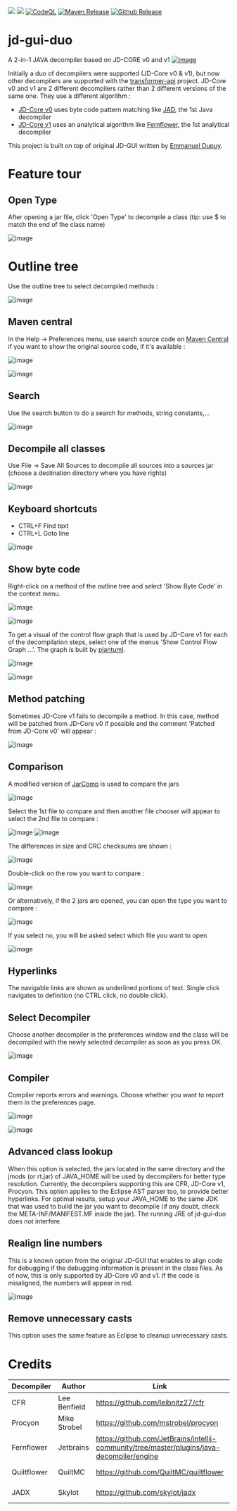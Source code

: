 [![](https://jitpack.io/v/nbauma109/jd-gui-duo.svg)](https://jitpack.io/#nbauma109/jd-gui-duo)
[![](https://jitci.com/gh/nbauma109/jd-gui-duo/svg)](https://jitci.com/gh/nbauma109/jd-gui-duo)
[![CodeQL](https://github.com/nbauma109/jd-gui-duo/actions/workflows/codeql-analysis.yml/badge.svg)](https://github.com/nbauma109/jd-gui-duo/actions/workflows/codeql-analysis.yml)
[![Maven Release](https://github.com/nbauma109/jd-gui-duo/actions/workflows/maven.yml/badge.svg)](https://github.com/nbauma109/jd-gui-duo/actions/workflows/maven.yml)
[![Github Release](https://github.com/nbauma109/jd-gui-duo/actions/workflows/release.yml/badge.svg)](https://github.com/nbauma109/jd-gui-duo/actions/workflows/release.yml)

# jd-gui-duo
A 2-in-1 JAVA decompiler based on JD-CORE v0 and v1 [![image](https://user-images.githubusercontent.com/9403560/156565769-51264b92-4850-46c1-ad33-a4211a4c89ec.png)](https://jitpack.io/com/github/nbauma109/jd-gui-duo/jd-gui-duo/master-SNAPSHOT/jd-gui-duo-master-SNAPSHOT.zip)

Initially a duo of decompilers were supported (JD-Core v0 & v1), but now other decompilers are supported with the [transformer-api](https://github.com/nbauma109/transformer-api) project.
JD-Core v0 and v1 are 2 different decompilers rather than 2 different versions of the same one. They use a different algorithm :
 - [JD-Core v0](https://github.com/nbauma109/jd-core-v0) uses byte code pattern matching like [JAD](http://www.kpdus.com/jad.html), the 1st Java decompiler
 - [JD-Core v1](https://github.com/nbauma109/jd-core) uses an analytical algorithm like [Fernflower](https://github.com/fesh0r/fernflower), the 1st analytical decompiler

This project is built on top of original JD-GUI written by [Emmanuel Dupuy](https://github.com/emmanue1).

# Feature tour

## Open Type

After opening a jar file, click 'Open Type' to decompile a class (tip: use $ to match the end of the class name)

![image](https://user-images.githubusercontent.com/9403560/169690563-32909189-d748-4978-a2c7-acc5da2cadf4.png)

# Outline tree

Use the outline tree to select decompiled methods :

![image](https://user-images.githubusercontent.com/9403560/169690314-24cc1cad-9beb-44c4-b9fe-e9bc909054e2.png)

## Maven central

In the Help -> Preferences menu, use search source code on [Maven Central](https://search.maven.org/) if you want to show the original source code, if it's available :

![image](https://user-images.githubusercontent.com/9403560/169690664-6a3e1a40-dda9-4f3f-9eac-515a24ae9e65.png)

![image](https://user-images.githubusercontent.com/9403560/169690709-3d191968-69bf-4323-acd2-387541012a5d.png)

## Search

Use the search button to do a search for methods, string constants,...

![image](https://user-images.githubusercontent.com/9403560/169690812-1cde4346-0d08-41d9-b321-280a81727a31.png)

## Decompile all classes

Use File -> Save All Sources to decompile all sources into a sources jar (choose a destination directory where you have rights)

![image](https://user-images.githubusercontent.com/9403560/169691065-a7a56b8c-5949-412f-a855-816eff1aca71.png)

## Keyboard shortcuts

 - CTRL+F Find text
 - CTRL+L Goto line

![image](https://user-images.githubusercontent.com/9403560/169691345-622a15dc-8ef8-4470-9ebb-1d5f86f126b2.png)

## Show byte code

Right-click on a method of the outline tree and select 'Show Byte Code' in the context menu.

![image](https://user-images.githubusercontent.com/9403560/169691669-8672828a-3cc0-4622-a083-4f36159b9463.png)

![image](https://user-images.githubusercontent.com/9403560/169691698-65e13ee6-5cde-41d5-b924-58f1a36abda7.png)

To get a visual of the control flow graph that is used by JD-Core v1 for each of the decompilation steps, select one of the menus 'Show Control Flow Graph ...'.
The graph is built by [plantuml](https://plantuml.com/).

![image](https://user-images.githubusercontent.com/9403560/169707683-bfbf0aed-78f1-4f70-91bb-0a4d98ed08ba.png)

![image](https://user-images.githubusercontent.com/9403560/169707573-9cc0d318-e6c3-47b0-8f37-eb70df1e0b3e.png)


## Method patching

Sometimes JD-Core v1 fails to decompile a method. In this case, method will be patched from JD-Core v0 if possible and the comment 'Patched from JD-Core v0' will appear :

![image](https://user-images.githubusercontent.com/9403560/169692097-4f96d304-4bac-4596-a3bf-076ae49b8670.png)


## Comparison

A modified version of [JarComp](https://activityworkshop.net/software/jarcomp/index.html) is used to compare the jars

![image](https://user-images.githubusercontent.com/9403560/169692577-1d14cacc-71b0-458c-ad5c-a8686ae2fb95.png)

Select the 1st file to compare and then another file chooser will appear to select the 2nd file to compare :

![image](https://user-images.githubusercontent.com/9403560/169710515-ca023077-9f5a-474c-a35b-918289be01c6.png)
![image](https://user-images.githubusercontent.com/9403560/169694196-0fa04413-9cf1-4255-8ad0-163776c42eec.png)

The differences in size and CRC checksums are shown :

![image](https://user-images.githubusercontent.com/9403560/169694899-a4f57fcf-95aa-4481-8351-99827d544625.png)

Double-click on the row you want to compare :

![image](https://user-images.githubusercontent.com/9403560/169694362-3c760435-6a4a-46c3-8944-941cea481033.png)

Or alternatively, if the 2 jars are opened, you can open the type you want to compare :

![image](https://user-images.githubusercontent.com/9403560/169694513-8e8ebf31-c0c9-4235-879d-94b2dc5799e8.png)

If you select no, you will be asked select which file you want to open

![image](https://user-images.githubusercontent.com/9403560/169694563-ac77422d-3a1b-416a-92ba-c916206bbfbd.png)

## Hyperlinks

The navigable links are shown as underlined portions of text. Single click navigates to definition (no CTRL click, no double click).

## Select Decompiler

Choose another decompiler in the preferences window and the class will be decompiled with the newly selected decompiler as soon as you press OK.

![image](https://user-images.githubusercontent.com/9403560/169696132-fe35d1b2-b0e3-48a3-9023-831d6fcf49fe.png)

## Compiler

Compiler reports errors and warnings. Choose whether you want to report them in the preferences page.

![image](https://user-images.githubusercontent.com/9403560/169695981-73198acd-7962-47ba-a540-23a872a6a862.png)

![image](https://user-images.githubusercontent.com/9403560/169695797-2a97058e-1768-42aa-8cd4-34cd1f2f2043.png)

## Advanced class lookup

When this option is selected, the jars located in the same directory and the jmods (or rt.jar) of JAVA_HOME will be used by decompilers for better type resolution.
Currently, the decompilers supporting this are CFR, JD-Core v1, Procyon.
This option applies to the Eclipse AST parser too, to provide better hyperlinks.
For optimal results, setup your JAVA_HOME to the same JDK that was used to build the jar you want to decompile (if any doubt, check the META-INF/MANIFEST.MF inside the jar).
The running JRE of jd-gui-duo does not interfere.

## Realign line numbers

This is a known option from the original JD-GUI that enables to align code for debugging if the debugging information is present in the class files.
As of now, this is only supported by JD-Core v0 and v1.
If the code is misaligned, the numbers will appear in red.

![image](https://user-images.githubusercontent.com/9403560/169709845-e9da03fe-5fce-4014-aa4d-56c288f0d864.png)

## Remove unnecessary casts

This option uses the same feature as Eclipse to cleanup unnecessary casts.

# Credits

Decompiler|Author|Link|License
--- | --- | --- | ---
CFR|Lee Benfield|https://github.com/leibnitz27/cfr|MIT
Procyon|Mike Strobel|https://github.com/mstrobel/procyon|Apache v2
Fernflower|Jetbrains|https://github.com/JetBrains/intellij-community/tree/master/plugins/java-decompiler/engine|Apache v2
Quiltflower|QuiltMC|https://github.com/QuiltMC/quiltflower|Apache v2
JADX|Skylot|https://github.com/skylot/jadx|Apache v2
